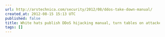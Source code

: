 ```yaml
---
url: http://arstechnica.com/security/2012/08/ddos-take-down-manual/
created_at: 2012-08-15 15:13 UTC
published: false
title: White hats publish DDoS hijacking manual, turn tables on attackers | Ars Technica
tags: []
---
```



